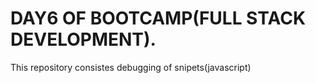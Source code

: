 # DAY6 OF BOOTCAMP(FULL STACK DEVELOPMENT).

This repository consistes debugging of snipets(javascript)
